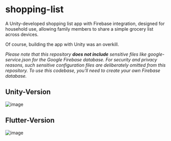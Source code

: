 # shopping-list
A Unity-developed shopping list app with Firebase integration, designed for household use, allowing family members to share a simple grocery list across devices.

Of course, building the app with Unity was an overkill.

_Please note that this repository __does not include__ sensitive files like google-service.json for the Google Firebase database. For security and privacy reasons, such sensitive configuration files are deliberately omitted from this repository. To use this codebase, you'll need to create your own Firebase database._

## Unity-Version
![image](https://github.com/markus-senger/shopping-list/assets/77236323/d43ff00e-84c5-4abb-9026-a77ef33cdb8d)

## Flutter-Version
![image](https://github.com/markus-senger/shopping-list/assets/77236323/324b42b8-f63a-4103-95cd-5e11e422b602)







